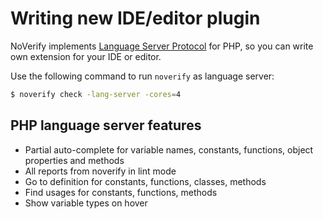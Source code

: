 # Writing new IDE/editor plugin

NoVerify implements [Language Server Protocol](https://langserver.org) for PHP, so you can write own extension for your IDE or editor.

Use the following command to run `noverify` as language server:

```sh
$ noverify check -lang-server -cores=4
```

## PHP language server features

- Partial auto-complete for variable names, constants, functions, object properties and methods
- All reports from noverify in lint mode
- Go to definition for constants, functions, classes, methods
- Find usages for constants, functions, methods
- Show variable types on hover
